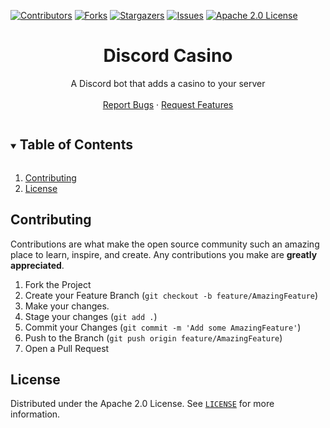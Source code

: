 [![Contributors][contributors-shield]][contributors-url]
[![Forks][forks-shield]][forks-url]
[![Stargazers][stars-shield]][stars-url]
[![Issues][issues-shield]][issues-url]
[![Apache 2.0 License][license-shield]][license-url]




<h1 align="center">Discord Casino</h1>
<p align="center">
  A Discord bot that adds a casino to your server
  <br />
  <br />
  <a href="https://github.com/Insprill/discord-casino/issues">Report Bugs</a>
  ·
  <a href="https://github.com/Insprill/discord-casino/issues">Request Features</a>
</p>




<!-- TABLE OF CONTENTS -->
<details open="open">
  <summary><h2 style="display: inline-block">Table of Contents</h2></summary>
  <ol>
    <li><a href="#contributing">Contributing</a></li>
    <li><a href="#license">License</a></li>
  </ol>
</details>




<!-- CONTRIBUTING -->

## Contributing

Contributions are what make the open source community such an amazing place to learn, inspire, and create. Any
contributions you make are **greatly appreciated**.

1. Fork the Project
2. Create your Feature Branch (`git checkout -b feature/AmazingFeature`)
3. Make your changes.
4. Stage your changes (`git add .`)
5. Commit your Changes (`git commit -m 'Add some AmazingFeature'`)
6. Push to the Branch (`git push origin feature/AmazingFeature`)
7. Open a Pull Request




<!-- LICENSE -->

## License

Distributed under the Apache 2.0 License. See [`LICENSE`][license-url] for more information.




<!-- MARKDOWN LINKS & IMAGES -->
<!-- https://www.markdownguide.org/basic-syntax/#reference-style-links -->

[contributors-shield]: https://img.shields.io/github/contributors/Insprill/discord-casino.svg?style=for-the-badge
[contributors-url]: https://github.com/Insprill/discord-casino/graphs/contributors
[forks-shield]: https://img.shields.io/github/forks/Insprill/discord-casino.svg?style=for-the-badge
[forks-url]: https://github.com/Insprill/discord-casino/network/members
[stars-shield]: https://img.shields.io/github/stars/Insprill/discord-casino.svg?style=for-the-badge
[stars-url]: https://github.com/Insprill/discord-casino/stargazers
[issues-shield]: https://img.shields.io/github/issues/Insprill/discord-casino.svg?style=for-the-badge
[issues-url]: https://github.com/Insprill/discord-casino/issues
[license-shield]: https://img.shields.io/github/license/Insprill/discord-casino.svg?style=for-the-badge
[license-url]: https://github.com/Insprill/discord-casino/blob/master/LICENSE
